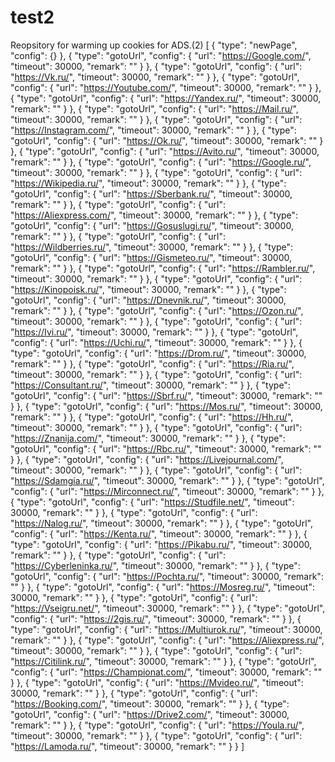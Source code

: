 # test2
Reopsitory for warming up cookies for ADS.(2)
[
  {
    "type": "newPage",
    "config": {}
  },
  {
    "type": "gotoUrl",
    "config": {
      "url": "https://Google.com/",
      "timeout": 30000,
      "remark": ""
    }
  },
  {
    "type": "gotoUrl",
    "config": {
      "url": "https://Vk.ru/",
      "timeout": 30000,
      "remark": ""
    }
  },
  {
    "type": "gotoUrl",
    "config": {
      "url": "https://Youtube.com/",
      "timeout": 30000,
      "remark": ""
    }
  },
  {
    "type": "gotoUrl",
    "config": {
      "url": "https://Yandex.ru/",
      "timeout": 30000,
      "remark": ""
    }
  },
  {
    "type": "gotoUrl",
    "config": {
      "url": "https://Mail.ru/",
      "timeout": 30000,
      "remark": ""
    }
  },
  {
    "type": "gotoUrl",
    "config": {
      "url": "https://Instagram.com/",
      "timeout": 30000,
      "remark": ""
    }
  },
  {
    "type": "gotoUrl",
    "config": {
      "url": "https://Ok.ru/",
      "timeout": 30000,
      "remark": ""
    }
  },
  {
    "type": "gotoUrl",
    "config": {
      "url": "https://Avito.ru/",
      "timeout": 30000,
      "remark": ""
    }
  },
  {
    "type": "gotoUrl",
    "config": {
      "url": "https://Google.ru/",
      "timeout": 30000,
      "remark": ""
    }
  },
  {
    "type": "gotoUrl",
    "config": {
      "url": "https://Wikipedia.ru/",
      "timeout": 30000,
      "remark": ""
    }
  },
  {
    "type": "gotoUrl",
    "config": {
      "url": "https://Sberbank.ru/",
      "timeout": 30000,
      "remark": ""
    }
  },
  {
    "type": "gotoUrl",
    "config": {
      "url": "https://Aliexpress.com/",
      "timeout": 30000,
      "remark": ""
    }
  },
  {
    "type": "gotoUrl",
    "config": {
      "url": "https://Gosuslugi.ru/",
      "timeout": 30000,
      "remark": ""
    }
  },
  {
    "type": "gotoUrl",
    "config": {
      "url": "https://Wildberries.ru/",
      "timeout": 30000,
      "remark": ""
    }
  },
  {
    "type": "gotoUrl",
    "config": {
      "url": "https://Gismeteo.ru/",
      "timeout": 30000,
      "remark": ""
    }
  },
  {
    "type": "gotoUrl",
    "config": {
      "url": "https://Rambler.ru/",
      "timeout": 30000,
      "remark": ""
    }
  },
  {
    "type": "gotoUrl",
    "config": {
      "url": "https://Kinopoisk.ru/",
      "timeout": 30000,
      "remark": ""
    }
  },
  {
    "type": "gotoUrl",
    "config": {
      "url": "https://Dnevnik.ru/",
      "timeout": 30000,
      "remark": ""
    }
  },
  {
    "type": "gotoUrl",
    "config": {
      "url": "https://Ozon.ru/",
      "timeout": 30000,
      "remark": ""
    }
  },
  {
    "type": "gotoUrl",
    "config": {
      "url": "https://Ivi.ru/",
      "timeout": 30000,
      "remark": ""
    }
  },
  {
    "type": "gotoUrl",
    "config": {
      "url": "https://Uchi.ru/",
      "timeout": 30000,
      "remark": ""
    }
  },
  {
    "type": "gotoUrl",
    "config": {
      "url": "https://Drom.ru/",
      "timeout": 30000,
      "remark": ""
    }
  },
  {
    "type": "gotoUrl",
    "config": {
      "url": "https://Ria.ru/",
      "timeout": 30000,
      "remark": ""
    }
  },
  {
    "type": "gotoUrl",
    "config": {
      "url": "https://Consultant.ru/",
      "timeout": 30000,
      "remark": ""
    }
  },
  {
    "type": "gotoUrl",
    "config": {
      "url": "https://Sbrf.ru/",
      "timeout": 30000,
      "remark": ""
    }
  },
  {
    "type": "gotoUrl",
    "config": {
      "url": "https://Mos.ru/",
      "timeout": 30000,
      "remark": ""
    }
  },
  {
    "type": "gotoUrl",
    "config": {
      "url": "https://Hh.ru/",
      "timeout": 30000,
      "remark": ""
    }
  },
  {
    "type": "gotoUrl",
    "config": {
      "url": "https://Znanija.com/",
      "timeout": 30000,
      "remark": ""
    }
  },
  {
    "type": "gotoUrl",
    "config": {
      "url": "https://Rbc.ru/",
      "timeout": 30000,
      "remark": ""
    }
  },
  {
    "type": "gotoUrl",
    "config": {
      "url": "https://Livejournal.com/",
      "timeout": 30000,
      "remark": ""
    }
  },
  {
    "type": "gotoUrl",
    "config": {
      "url": "https://Sdamgia.ru/",
      "timeout": 30000,
      "remark": ""
    }
  },
  {
    "type": "gotoUrl",
    "config": {
      "url": "https://Mirconnect.ru/",
      "timeout": 30000,
      "remark": ""
    }
  },
  {
    "type": "gotoUrl",
    "config": {
      "url": "https://Studfile.net/",
      "timeout": 30000,
      "remark": ""
    }
  },
  {
    "type": "gotoUrl",
    "config": {
      "url": "https://Nalog.ru/",
      "timeout": 30000,
      "remark": ""
    }
  },
  {
    "type": "gotoUrl",
    "config": {
      "url": "https://Kenta.ru/",
      "timeout": 30000,
      "remark": ""
    }
  },
  {
    "type": "gotoUrl",
    "config": {
      "url": "https://Pikabu.ru/",
      "timeout": 30000,
      "remark": ""
    }
  },
  {
    "type": "gotoUrl",
    "config": {
      "url": "https://Cyberleninka.ru/",
      "timeout": 30000,
      "remark": ""
    }
  },
  {
    "type": "gotoUrl",
    "config": {
      "url": "https://Pochta.ru/",
      "timeout": 30000,
      "remark": ""
    }
  },
  {
    "type": "gotoUrl",
    "config": {
      "url": "https://Mosreg.ru/",
      "timeout": 30000,
      "remark": ""
    }
  },
  {
    "type": "gotoUrl",
    "config": {
      "url": "https://Vseigru.net/",
      "timeout": 30000,
      "remark": ""
    }
  },
  {
    "type": "gotoUrl",
    "config": {
      "url": "https://2gis.ru/",
      "timeout": 30000,
      "remark": ""
    }
  },
  {
    "type": "gotoUrl",
    "config": {
      "url": "https://Multiurok.ru/",
      "timeout": 30000,
      "remark": ""
    }
  },
  {
    "type": "gotoUrl",
    "config": {
      "url": "https://Aliexpress.ru/",
      "timeout": 30000,
      "remark": ""
    }
  },
  {
    "type": "gotoUrl",
    "config": {
      "url": "https://Citilink.ru/",
      "timeout": 30000,
      "remark": ""
    }
  },
  {
    "type": "gotoUrl",
    "config": {
      "url": "https://Championat.com/",
      "timeout": 30000,
      "remark": ""
    }
  },
  {
    "type": "gotoUrl",
    "config": {
      "url": "https://Mvideo.ru/",
      "timeout": 30000,
      "remark": ""
    }
  },
  {
    "type": "gotoUrl",
    "config": {
      "url": "https://Booking.com/",
      "timeout": 30000,
      "remark": ""
    }
  },
  {
    "type": "gotoUrl",
    "config": {
      "url": "https://Drive2.com/",
      "timeout": 30000,
      "remark": ""
    }
  },
  {
    "type": "gotoUrl",
    "config": {
      "url": "https://Youla.ru/",
      "timeout": 30000,
      "remark": ""
    }
  },
  {
    "type": "gotoUrl",
    "config": {
      "url": "https://Lamoda.ru/",
      "timeout": 30000,
      "remark": ""
    }
  }
]
